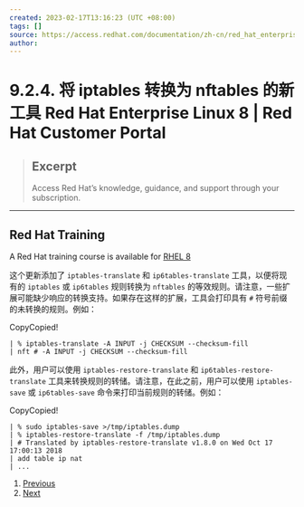 ```yaml
---
created: 2023-02-17T13:16:23 (UTC +08:00)
tags: []
source: https://access.redhat.com/documentation/zh-cn/red_hat_enterprise_linux/8/html/considerations_in_adopting_rhel_8/new_tools_iptables_nftables_networking
author: 
---
```


# 9.2.4. 将 iptables 转换为 nftables 的新工具 Red Hat Enterprise Linux 8 | Red Hat Customer Portal

> ## Excerpt
> Access Red Hat’s knowledge, guidance, and support through your subscription.

---
## Red Hat Training

A Red Hat training course is available for [RHEL 8](https://www.redhat.com/en/services/training/courses-by-curriculum?intcmp=701f2000001D4OtAAK&#Red-Hat-Enterprise-Linux)

这个更新添加了 `iptables-translate` 和 `ip6tables-translate` 工具，以便将现有的 `iptables` 或 `ip6tables` 规则转换为 `nftables` 的等效规则。请注意，一些扩展可能缺少响应的转换支持。如果存在这样的扩展，工具会打印具有 `#` 符号前缀的未转换的规则。例如：

CopyCopied!

```
| % iptables-translate -A INPUT -j CHECKSUM --checksum-fill
| nft # -A INPUT -j CHECKSUM --checksum-fill
```

此外，用户可以使用 `iptables-restore-translate` 和 `ip6tables-restore-translate` 工具来转换规则的转储。请注意，在此之前，用户可以使用 `iptables-save` 或 `ip6tables-save` 命令来打印当前规则的转储。例如：

CopyCopied!

```
| % sudo iptables-save >/tmp/iptables.dump
| % iptables-restore-translate -f /tmp/iptables.dump
| # Translated by iptables-restore-translate v1.8.0 on Wed Oct 17 17:00:13 2018
| add table ip nat
| ...
```

1.  [Previous](https://access.redhat.com/documentation/zh-cn/red_hat_enterprise_linux/8/html/considerations_in_adopting_rhel_8/ebtables-legacy_networking "9.2.3. iptables-ebtables 的输出与 ebtables 不是 100% 兼容")
2.  [Next](https://access.redhat.com/documentation/zh-cn/red_hat_enterprise_linux/8/html/considerations_in_adopting_rhel_8/change_in_wpa_supplicant_networking "9.3. wpa_supplicant 的变化")
